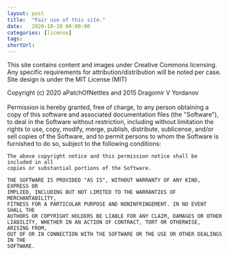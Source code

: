 ```yaml
---
layout: post
title:  "Fair use of this site."
date:   2020-10-10 00:00:00
categories: [license]
tags: 
shortUrl: 
---
```


This site contains content and images under Creative Commons licensing.
<br>Any specific requirements for attribution/distribution will be noted per case.
<br>
Site design is under the MIT License (MIT)
<div>
    Copyright (c) 2020 aPatchOfNettles and 2015 Dragomir V Yordanov
<br>    
<br>
    Permission is hereby granted, free of charge, to any person obtaining a copy
    of this software and associated documentation files (the "Software"), to deal
    in the Software without restriction, including without limitation the rights
    to use, copy, modify, merge, publish, distribute, sublicense, and/or sell
    copies of the Software, and to permit persons to whom the Software is
    furnished to do so, subject to the following conditions:

    The above copyright notice and this permission notice shall be included in all
    copies or substantial portions of the Software.

    THE SOFTWARE IS PROVIDED "AS IS", WITHOUT WARRANTY OF ANY KIND, EXPRESS OR
    IMPLIED, INCLUDING BUT NOT LIMITED TO THE WARRANTIES OF MERCHANTABILITY,
    FITNESS FOR A PARTICULAR PURPOSE AND NONINFRINGEMENT. IN NO EVENT SHALL THE
    AUTHORS OR COPYRIGHT HOLDERS BE LIABLE FOR ANY CLAIM, DAMAGES OR OTHER
    LIABILITY, WHETHER IN AN ACTION OF CONTRACT, TORT OR OTHERWISE, ARISING FROM,
    OUT OF OR IN CONNECTION WITH THE SOFTWARE OR THE USE OR OTHER DEALINGS IN THE
    SOFTWARE.
</div>